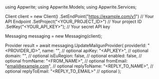 using Appwrite;
using Appwrite.Models;
using Appwrite.Services;

Client client = new Client()
    .SetEndPoint("https://example.com/v1") // Your API Endpoint
    .SetProject("<YOUR_PROJECT_ID>") // Your project ID
    .SetKey("<YOUR_API_KEY>"); // Your secret API key

Messaging messaging = new Messaging(client);

Provider result = await messaging.UpdateMailgunProvider(
    providerId: "<PROVIDER_ID>",
    name: "<NAME>", // optional
    apiKey: "<API_KEY>", // optional
    domain: "<DOMAIN>", // optional
    isEuRegion: false, // optional
    enabled: false, // optional
    fromName: "<FROM_NAME>", // optional
    fromEmail: "email@example.com", // optional
    replyToName: "<REPLY_TO_NAME>", // optional
    replyToEmail: "<REPLY_TO_EMAIL>" // optional
);